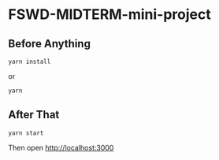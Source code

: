 # FSWD-MIDTERM-mini-project

## Before Anything

`yarn install`

or

`yarn`

## After That

`yarn start`

Then open [http://localhost:3000](http://localhost:3000)